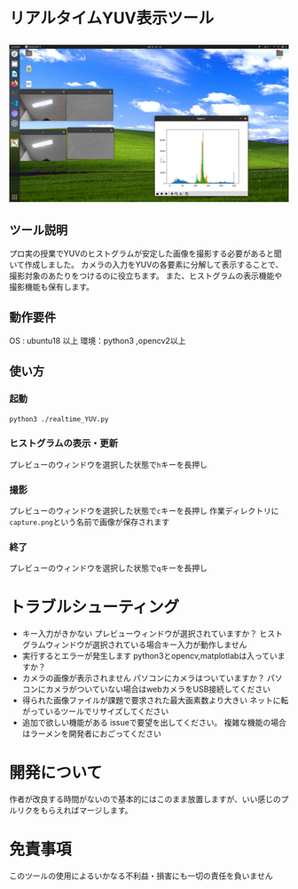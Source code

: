 # リアルタイムYUV表示ツール

## ![screenshot](./screenshot.png)

## ツール説明

プロ実の授業でYUVのヒストグラムが安定した画像を撮影する必要があると聞いて作成しました。
カメラの入力をYUVの各要素に分解して表示することで、撮影対象のあたりをつけるのに役立ちます。
また、ヒストグラムの表示機能や撮影機能も保有します。
## 動作要件
OS : ubuntu18 以上
環境：python3 ,opencv2以上
## 使い方
### 起動
`python3 ./realtime_YUV.py`
### ヒストグラムの表示・更新
プレビューのウィンドウを選択した状態で`h`キーを長押し
### 撮影
プレビューのウィンドウを選択した状態で`c`キーを長押し
作業ディレクトリに`capture.png`という名前で画像が保存されます
### 終了
プレビューのウィンドウを選択した状態で`q`キーを長押し
# トラブルシューティング
- キー入力がきかない
    プレビューウィンドウが選択されていますか？
    ヒストグラムウィンドウが選択されている場合キー入力が動作しません
- 実行するとエラーが発生します
    python3とopencv,matplotlabは入っていますか？
- カメラの画像が表示されません
    パソコンにカメラはついていますか？
    パソコンにカメラがついていない場合はwebカメラをUSB接続してください
- 得られた画像ファイルが課題で要求された最大画素数より大きい
    ネットに転がっているツールでリサイズしてください
- 追加で欲しい機能がある
    issueで要望を出してください。
    複雑な機能の場合はラーメンを開発者におごってください
# 開発について
作者が改良する時間がないので基本的にはこのまま放置しますが、いい感じのプルリクをもらえればマージします。
# 免責事項
このツールの使用によるいかなる不利益・損害にも一切の責任を負いません